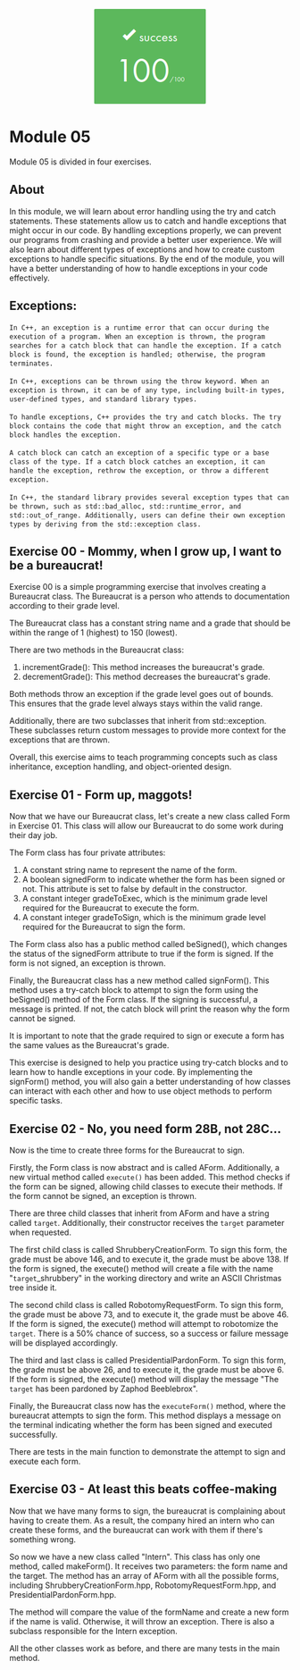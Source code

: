 <p align="center">
  <img src="images/grade.png" alt="grade " />
</p>

# Module 05

Module 05 is divided in four exercises.

## About

In this module, we will learn about error handling using the try and catch statements. These statements allow us to catch and handle exceptions that might occur in our code. By handling exceptions properly, we can prevent our programs from crashing and provide a better user experience. We will also learn about different types of exceptions and how to create custom exceptions to handle specific situations. By the end of the module, you will have a better understanding of how to handle exceptions in your code effectively.


## Exceptions: 

	In C++, an exception is a runtime error that can occur during the execution of a program. When an exception is thrown, the program searches for a catch block that can handle the exception. If a catch block is found, the exception is handled; otherwise, the program terminates.

	In C++, exceptions can be thrown using the throw keyword. When an exception is thrown, it can be of any type, including built-in types, user-defined types, and standard library types.

	To handle exceptions, C++ provides the try and catch blocks. The try block contains the code that might throw an exception, and the catch block handles the exception.

	A catch block can catch an exception of a specific type or a base class of the type. If a catch block catches an exception, it can handle the exception, rethrow the exception, or throw a different exception.

	In C++, the standard library provides several exception types that can be thrown, such as std::bad_alloc, std::runtime_error, and std::out_of_range. Additionally, users can define their own exception types by deriving from the std::exception class.

## Exercise 00 - Mommy, when I grow up, I want to be a bureaucrat!

Exercise 00 is a simple programming exercise that involves creating a Bureaucrat class. The Bureaucrat is a person who attends to documentation according to their grade level.

The Bureaucrat class has a constant string name and a grade that should be within the range of 1 (highest) to 150 (lowest).

There are two methods in the Bureaucrat class:

1. incrementGrade(): This method increases the bureaucrat's grade.
2. decrementGrade(): This method decreases the bureaucrat's grade.

Both methods throw an exception if the grade level goes out of bounds. This ensures that the grade level always stays within the valid range.

Additionally, there are two subclasses that inherit from std::exception. These subclasses return custom messages to provide more context for the exceptions that are thrown.

Overall, this exercise aims to teach programming concepts such as class inheritance, exception handling, and object-oriented design.


## Exercise 01 - Form up, maggots!

Now that we have our Bureaucrat class, let's create a new class called Form in Exercise 01. This class will allow our Bureaucrat to do some work during their day job.

The Form class has four private attributes:

1. A constant string name to represent the name of the form.
2. A boolean signedForm to indicate whether the form has been signed or not. This attribute is set to false by default in the constructor.
3. A constant integer gradeToExec, which is the minimum grade level required for the Bureaucrat to execute the form.
4. A constant integer gradeToSign, which is the minimum grade level required for the Bureaucrat to sign the form.

The Form class also has a public method called beSigned(), which changes the status of the signedForm attribute to true if the form is signed. If the form is not signed, an exception is thrown.

Finally, the Bureaucrat class has a new method called signForm(). This method uses a try-catch block to attempt to sign the form using the beSigned() method of the Form class. If the signing is successful, a message is printed. If not, the catch block will print the reason why the form cannot be signed.

It is important to note that the grade required to sign or execute a form has the same values as the Bureaucrat's grade.

This exercise is designed to help you practice using try-catch blocks and to learn how to handle exceptions in your code. By implementing the signForm() method, you will also gain a better understanding of how classes can interact with each other and how to use object methods to perform specific tasks.


## Exercise 02 - No, you need form 28B, not 28C...

Now is the time to create three forms for the Bureaucrat to sign.

Firstly, the Form class is now abstract and is called AForm. Additionally, a new virtual method called ```execute()``` has been added. This method checks if the form can be signed, allowing child classes to execute their methods. If the form cannot be signed, an exception is thrown.

There are three child classes that inherit from AForm and have a string called ```target```. Additionally, their constructor receives the ```target``` parameter when requested.


The first child class is called ShrubberyCreationForm. To sign this form, the grade must be above 146, and to execute it, the grade must be above 138. If the form is signed, the execute() method will create a file with the name "```target```_shrubbery" in the working directory and write an ASCII Christmas tree inside it.

The second child class is called RobotomyRequestForm. To sign this form, the grade must be above 73, and to execute it, the grade must be above 46. If the form is signed, the execute() method will attempt to robotomize the ```target```. There is a 50% chance of success, so a success or failure message will be displayed accordingly.

The third and last class is called PresidentialPardonForm. To sign this form, the grade must be above 26, and to execute it, the grade must be above 6. If the form is signed, the execute() method will display the message "The ```target``` has been pardoned by Zaphod Beeblebrox".

Finally, the Bureaucrat class now has the ```executeForm()``` method, where the bureaucrat attempts to sign the form. This method displays a message on the terminal indicating whether the form has been signed and executed successfully.

There are tests in the main function to demonstrate the attempt to sign and execute each form.


## Exercise 03 - At least this beats coffee-making

Now that we have many forms to sign, the bureaucrat is complaining about having to create them. As a result, the company hired an intern who can create these forms, and the bureaucrat can work with them if there's something wrong.

So now we have a new class called "Intern". This class has only one method, called makeForm(). It receives two parameters: the form name and the target. The method has an array of AForm with all the possible forms, including ShrubberyCreationForm.hpp, RobotomyRequestForm.hpp, and PresidentialPardonForm.hpp.

The method will compare the value of the formName and create a new form if the name is valid. Otherwise, it will throw an exception. There is also a subclass responsible for the Intern exception.

All the other classes work as before, and there are many tests in the main method.
